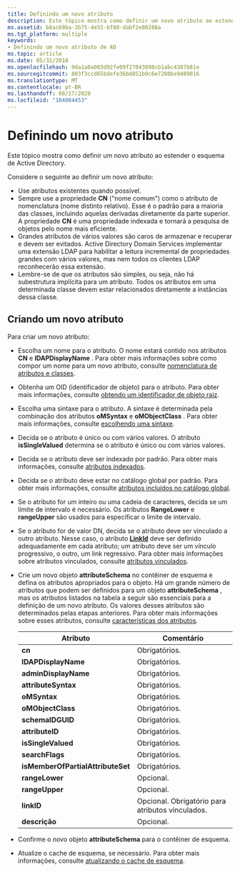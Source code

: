 ```yaml
---
title: Definindo um novo atributo
description: Este tópico mostra como definir um novo atributo ao estender o esquema de Active Directory.
ms.assetid: b8ac69ba-3b75-4e55-bf80-dabf2e80288a
ms.tgt_platform: multiple
keywords:
- Definindo um novo atributo de AD
ms.topic: article
ms.date: 05/31/2018
ms.openlocfilehash: 9da1a0a003d92fe09f27043098cb1abc4387b81e
ms.sourcegitcommit: 803f3ccd65bdefe36bd851b9c6e7280be9489016
ms.translationtype: MT
ms.contentlocale: pt-BR
ms.lasthandoff: 08/17/2020
ms.locfileid: "104084453"
---
```

# <a name="defining-a-new-attribute"></a>Definindo um novo atributo

Este tópico mostra como definir um novo atributo ao estender o esquema de Active Directory.

Considere o seguinte ao definir um novo atributo:

-   Use atributos existentes quando possível.
-   Sempre use a propriedade **CN** ("nome comum") como o atributo de nomenclatura (nome distinto relativo). Esse é o padrão para a maioria das classes, incluindo aquelas derivadas diretamente da parte superior. A propriedade **CN** é uma propriedade indexada e tornará a pesquisa de objetos pelo nome mais eficiente.
-   Grandes atributos de vários valores são caros de armazenar e recuperar e devem ser evitados. Active Directory Domain Services implementar uma extensão LDAP para habilitar a leitura incremental de propriedades grandes com vários valores, mas nem todos os clientes LDAP reconhecerão essa extensão.
-   Lembre-se de que os atributos são simples, ou seja, não há subestrutura implícita para um atributo. Todos os atributos em uma determinada classe devem estar relacionados diretamente a instâncias dessa classe.

## <a name="creating-a-new-attribute"></a>Criando um novo atributo

Para criar um novo atributo:

-   Escolha um nome para o atributo. O nome estará contido nos atributos **CN** e **lDAPDisplayName** . Para obter mais informações sobre como compor um nome para um novo atributo, consulte [nomenclatura de atributos e classes](naming-attributes-and-classes.md).
-   Obtenha um OID (identificador de objeto) para o atributo. Para obter mais informações, consulte [obtendo um identificador de objeto raiz](obtaining-an-object-identifier.md).
-   Escolha uma sintaxe para o atributo. A sintaxe é determinada pela combinação dos atributos **oMSyntax** e **oMObjectClass** . Para obter mais informações, consulte [escolhendo uma sintaxe](choosing-a-syntax.md).
-   Decida se o atributo é único ou com vários valores. O atributo **isSingleValued** determina se o atributo é único ou com vários valores.
-   Decida se o atributo deve ser indexado por padrão. Para obter mais informações, consulte [atributos indexados](indexed-attributes.md).
-   Decida se o atributo deve estar no catálogo global por padrão. Para obter mais informações, consulte [atributos incluídos no catálogo global](attributes-included-in-the-global-catalog.md).
-   Se o atributo for um inteiro ou uma cadeia de caracteres, decida se um limite de intervalo é necessário. Os atributos **RangeLower** e **rangeUpper** são usados para especificar o limite de intervalo.
-   Se o atributo for de valor DN, decida se o atributo deve ser vinculado a outro atributo. Nesse caso, o atributo [**LinkId**](/windows/desktop/ADSchema/a-linkid) deve ser definido adequadamente em cada atributo; um atributo deve ser um vínculo progressivo, o outro, um link regressivo. Para obter mais informações sobre atributos vinculados, consulte [atributos vinculados](linked-attributes.md).
-   Crie um novo objeto **attributeSchema** no contêiner de esquema e defina os atributos apropriados para o objeto. Há um grande número de atributos que podem ser definidos para um objeto **attributeSchema** , mas os atributos listados na tabela a seguir são essenciais para a definição de um novo atributo. Os valores desses atributos são determinados pelas etapas anteriores. Para obter mais informações sobre esses atributos, consulte [características dos atributos](characteristics-of-attributes.md).

    | Atributo                                    | Comentário                                              |
    |----------------------------------------------|------------------------------------------------------|
    | **cn**<br/>                            | Obrigatórios.<br/>                                 |
    | **lDAPDisplayName**<br/>               | Obrigatórios.<br/>                                 |
    | **adminDisplayName**<br/>              | Obrigatórios.<br/>                                 |
    | **attributeSyntax**<br/>               | Obrigatórios.<br/>                                 |
    | **oMSyntax**<br/>                      | Obrigatórios.<br/>                                 |
    | **oMObjectClass**<br/>                 | Obrigatórios.<br/>                                 |
    | **schemaIDGUID**<br/>                  | Obrigatórios.<br/>                                 |
    | **attributeID**<br/>                   | Obrigatórios.<br/>                                 |
    | **isSingleValued**<br/>                | Obrigatórios.<br/>                                 |
    | **searchFlags**<br/>                   | Obrigatórios.<br/>                                 |
    | **isMemberOfPartialAttributeSet**<br/> | Obrigatórios.<br/>                                 |
    | **rangeLower**<br/>                    | Opcional.<br/>                                 |
    | **rangeUpper**<br/>                    | Opcional.<br/>                                 |
    | **linkID**<br/>                        | Opcional. Obrigatório para atributos vinculados.<br/> |
    | **descrição**<br/>                   | Opcional.<br/>                                 |

    

     

-   Confirme o novo objeto **attributeSchema** para o contêiner de esquema.
-   Atualize o cache de esquema, se necessário. Para obter mais informações, consulte [atualizando o cache de esquema](updating-the-schema-cache.md).

 

